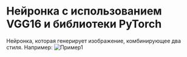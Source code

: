 # Нейронка с использованием VGG16 и библиотеки PyTorch
Нейронка, которая генерирует изображение, комбинирующее два стиля.
Например:
![Пример1](https://user-images.githubusercontent.com/101450371/172698335-3fede84c-b25d-4579-a00c-b7af39e80a7f.png)
